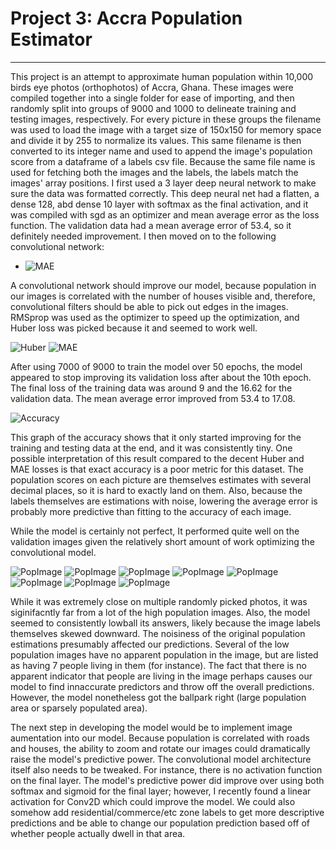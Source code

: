 # Project 3: Accra Population Estimator
---

  This project is an attempt to approximate human population within 10,000 birds eye photos (orthophotos) of Accra, Ghana. These images were compiled together into a single folder for ease of importing, and then randomly split into groups of 9000 and 1000 to delineate training and testing images, respectively. For every picture in these groups the filename was used to load the image with a target size of 150x150 for memory space and divide it by 255 to normalize its values. This same filename is then converted to its integer name and used to append the image's population score from a dataframe of a labels csv file. Because the same file name is used for fetching both the images and the labels, the labels match the images' array positions. I first used a 3 layer deep neural network to make sure the data was formatted correctly. This deep neural net had a flatten, a dense 128, abd dense 10 layer with softmax as the final activation, and it was compiled with sgd as an optimizer and mean average error as the loss function. The validation data had a mean average error of 53.4, so it definitely needed improvement. I then moved on to the following convolutional network:

 + ![MAE](/DATA310_Images/25_00.JPG)

  A convolutional network should improve our model, because population in our images is correlated with the number of houses visible and, therefore, convolutional filters should be able to pick out edges in the images. RMSprop was used as the optimizer to speed up the optimization, and Huber loss was picked because it and seemed to work well.

![Huber](/DATA310_Images/25_7.png)
![MAE](/DATA310_Images/25_9.png)

After using 7000 of 9000 to train the model over 50 epochs, the model appeared to stop improving its validation loss after about the 10th epoch. The final loss of the training data was around 9 and the 16.62 for the validation data. The mean average error improved from 53.4 to 17.08. 

![Accuracy](/DATA310_Images/25_8.png)

  This graph of the accuracy shows that it only started improving for the training and testing data at the end, and it was consistently tiny. One possible interpretation of this result compared to the decent Huber and MAE losses is that exact accuracy is a poor metric for this dataset. The population scores on each picture are themselves estimates with several decimal places, so it is hard to exactly land on them. Also, because the labels themselves are estimations with noise, lowering the average error is probably more predictive than fitting to the accuracy of each image. 
  
  While the model is certainly not perfect, It performed quite well on the validation images given the relatively short amount of work optimizing the convolutional model.

![PopImage](/DATA310_Images/25_0.png)
![PopImage](/DATA310_Images/25_1.png)
![PopImage](/DATA310_Images/25_2.png)
![PopImage](/DATA310_Images/25_3.png)
![PopImage](/DATA310_Images/25_4.png)
![PopImage](/DATA310_Images/25_6.png)
![PopImage](/DATA310_Images/25_10.png)
![PopImage](/DATA310_Images/25_11.png)

  While it was extremely close on multiple randomly picked photos, it was siginifacntly far from a lot of the high population images.  Also, the model seemed to consistently lowball its answers, likely because the image labels themselves skewed downward. The noisiness of the original population estimations presumably affected our predictions. Several of the low population images have no apparent population in the image, but are listed as having 7 people living in them (for instance). The fact that there is no apparent indicator that people are living in the image perhaps causes our model to find innaccurate predictors and throw off the overall predictions. However, the model nonetheless got the ballpark right (large population area or sparsely populated area).
  
  The next step in developing the model would be to implement image aumentation into our model. Because population is correlated with roads and houses, the ability to zoom and rotate our images could dramatically raise the model's predictive power. The convolutional model architecture itself also needs to be tweaked. For instance, there is no activation function on the final layer. The model's predictive power did improve over using both softmax and sigmoid for the final layer; however, I recently found a linear activation for Conv2D which could improve the model. We could also somehow add residential/commerce/etc zone labels to get more descriptive predictions and be able to change our population prediction based off of whether people actually dwell in that area.
  
  

